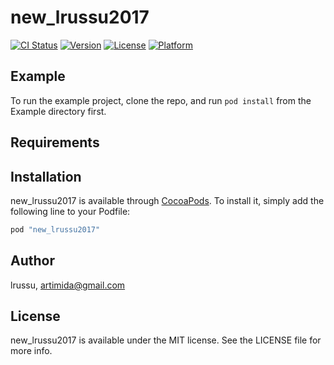 # new_lrussu2017

[![CI Status](http://img.shields.io/travis/lrussu/new_lrussu2017.svg?style=flat)](https://travis-ci.org/lrussu/new_lrussu2017)
[![Version](https://img.shields.io/cocoapods/v/new_lrussu2017.svg?style=flat)](http://cocoapods.org/pods/new_lrussu2017)
[![License](https://img.shields.io/cocoapods/l/new_lrussu2017.svg?style=flat)](http://cocoapods.org/pods/new_lrussu2017)
[![Platform](https://img.shields.io/cocoapods/p/new_lrussu2017.svg?style=flat)](http://cocoapods.org/pods/new_lrussu2017)

## Example

To run the example project, clone the repo, and run `pod install` from the Example directory first.

## Requirements

## Installation

new_lrussu2017 is available through [CocoaPods](http://cocoapods.org). To install
it, simply add the following line to your Podfile:

```ruby
pod "new_lrussu2017"
```

## Author

lrussu, artimida@gmail.com

## License

new_lrussu2017 is available under the MIT license. See the LICENSE file for more info.
